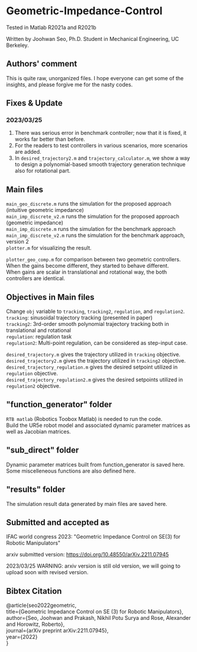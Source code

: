 # Geometric-Impedance-Control
Tested in Matlab R2021a and R2021b

Written by Joohwan Seo, Ph.D. Student in Mechanical Engineering, UC Berkeley.

## Authors' comment
This is quite raw, unorganized files. I hope everyone can get some of the insights, and please forgive me for the nasty codes.

## Fixes & Update
### 2023/03/25
1. There was serious error in benchmark controller; now that it is fixed, it works far better than before.
2. For the readers to test controllers in various scenarios, more scenarios are added.
3. In `desired_trajectory2.m` and `trajectory_calculator.m`, we show a way to design a polynomial-based smooth trajectory generation technique also for rotational part.

## Main files
`main_geo_discrete.m` runs the simulation for the proposed approach (intuitive geometric impedance)\
`main_imp_discrete_v2.m` runs the simulation for the proposed approach (geometric impedance)\
`main_imp_discrete.m` runs the simulation for the benchmark approach \
`main_imp_discrete_v2.m` runs the simulation for the benchmark approach, version 2 \
`plotter.m` for visualizing the result.

`plotter_geo_comp.m` for comparison between two geometric controllers. When the gains become different, they started to behave different.\
When gains are scalar in translational and rotational way, the both controllers are identical.

## Objectives in Main files
Change `obj` variable to `tracking`, `tracking2`, `regulation`, and `regulation2`.\
`tracking`: sinusoidal trajectory tracking (presented in paper)\
`tracking2`: 3rd-order smooth polynomial trajectory tracking both in translational and rotational\
`regulation`: regulation task\
`regulation2`: Multi-point regulation, can be considered as step-input case.

`desired_trajectory.m` gives the trajectory utilized in `tracking` objective.\
`desired_trajectory2.m` gives the trajectory utilized in `tracking2` objective.\
`desired_trajectory_regulation.m` gives the desired setpoint utilized in `regulation` objective.\
`desired_trajectory_regulation2.m` gives the desired setpoints utilized in `regulation2` objective.

## "function_generator" folder
`RTB matlab` (Robotics Toobox Matlab) is needed to run the code. \
Build the UR5e robot model and associated dynamic parameter matrices as well as Jacobian matrices.

## "sub_direct" folder
Dynamic parameter matrices built from function_generator is saved here. Some miscelleneous functions are also defined here.

## "results" folder
The simulation result data generated by main files are saved here.

## Submitted and accepted as
IFAC world congress 2023:
"Geometric Impedance Control on SE(3) for Robotic Manipulators"

arxiv submitted version:
https://doi.org/10.48550/arXiv.2211.07945

2023/03/25 WARNING: arxiv version is still old version, we will going to upload soon with revised version.

## Bibtex Citation
@article{seo2022geometric, \
  title={Geometric Impedance Control on SE (3) for Robotic Manipulators},\
  author={Seo, Joohwan and Prakash, Nikhil Potu Surya and Rose, Alexander and Horowitz, Roberto},\
  journal={arXiv preprint arXiv:2211.07945},\
  year={2022}\
}
